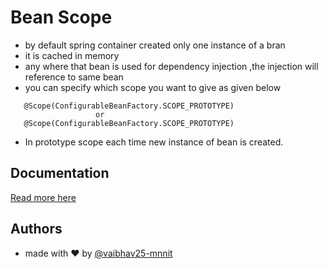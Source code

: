 
# Bean Scope

- by default spring container created only one instance of a bran
- it is cached in memory
- any where that bean is used for dependency injection ,the injection will reference to same bean
- you can specify which scope you want to give as given below
 ``` 
    @Scope(ConfigurableBeanFactory.SCOPE_PROTOTYPE)
                    or
    @Scope(ConfigurableBeanFactory.SCOPE_PROTOTYPE)
```
- In prototype scope each time new instance of bean is created.


## Documentation

[Read more here](https://www.geeksforgeeks.org/singleton-and-prototype-bean-scopes-in-java-spring/)


## Authors

- made with ❤️ by [@vaibhav25-mnnit](https://www.github.com/vaibhav25-mnnit)

